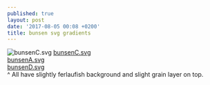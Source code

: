 ```yaml
---
published: true
layout: post
date: '2017-08-05 00:08 +0200'
title: bunsen svg gradients
---
```

![bunsenC.svg]({{site.baseurl}}/media/bunsenC.svg)
[bunsenC.svg]({{site.baseurl}}/media/bunsenC.svg)  
[bunsenA.svg]({{site.baseurl}}/media/bunsenA.svg)  
[bunsenD.svg]({{site.baseurl}}/media/bunsenD.svg)  
^ All have slightly ferlaufish background and slight grain layer on top.
